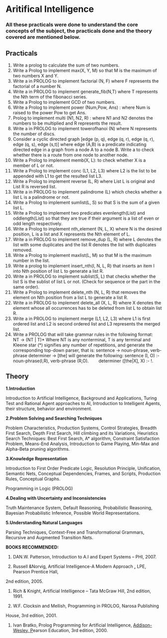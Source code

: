 # Aritifical Intelligence
### All these practicals were done to understand the core concepts of the subject, the practicals done and the theory covered are mentioned below.   

## Practicals
1.	Write a prolog to calculate the sum of two numbers.
2.	Write a Prolog to implement max(X, Y, M) so that M is the maximum of two numbers X and Y.
3.	Write a in PROLOG to implement factorial (N, F) where F represents the factorial of a number N.
4.	Write a in PROLOG to implement generate_fib(N,T) where T represents the Nth term of the fibonacci series.
5.	Write a Prolog to implement GCD of two numbers.
6.	Write a Prolog to implement power (Num,Pow, Ans) : where Num is raised to the power Pow to get Ans.
7.	Prolog to implement multi (N1, N2, R) : where N1 and N2 denotes the numbers to be multiplied and R represents the result.
8.	Write a in PROLOG to implement towerofhanoi (N) where N represents the number of discs.
9.	Consider a cyclic directed graph [edge (p, q), edge (q, r), edge (q, r), edge (q, s), edge (s,t)] where edge (A,B) is a predicate indicating directed edge in a graph from a node A to a node B. Write a to check whether there is a route from one node to another node.
10.	Write a Prolog to implement memb(X, L): to check whether X is a member of L or not.
11.	Write a Prolog to implement conc (L1, L2, L3) where L2 is the list to be appended with L1 to get the resulted list L3.
12.	Write a Prolog to implement reverse (L, R) where List L is original and List R is reversed list.
13.	Write a in PROLOG to implement palindrome (L) which checks whether a list L is a palindrome or not.
14.	Write a Prolog to implement sumlist(L, S) so that S is the sum of a given list L.
15.	Write a Prolog to implement two predicates evenlength(List) and oddlength(List) so that they are true if their argument is a list of even or odd length respectively.
16.	Write a Prolog to implement nth_element (N, L, X) where N is the desired position, L is a list and X represents the Nth element of L.
17.	Write a in PROLOG to implement remove_dup (L, R) where L denotes the list with some duplicates and the list R denotes the list with duplicates removed.
18.	Write a Prolog to implement maxlist(L, M) so that M is the maximum number in the list.
19.	Write a prolog to implement insert_nth(I, N, L, R) that inserts an item I into Nth position of list L to generate a list R.
20.	Write a in PROLOG to implement sublist(S, L) that checks whether the list S is the sublist of list L or not. (Check for sequence or the part in the same order).
21.	Write a Prolog to implement delete_nth (N, L, R) that removes the element on Nth position from a list L to generate a list R.
22.	Write a in PROLOG to implement delete_all (X, L, R) where X denotes the element whose all occurrences has to be deleted from list L to obtain list R.
23.	Write a in PROLOG to implement merge (L1, L2, L3) where L1 is first ordered list and L2 is second ordered list and L3 represents the merged list.
24.	Write a PROLOG that will take grammar rules in the following format: NT -> (NT | T)*
Where NT is any nonterminal, T is any terminal and Kleene star (*) signifies any number of repetitions, and generate the corresponding top-down parser, that is:
sentence -> noun-phrase, verb-phrase
determiner -> [the]
will generate the following:
sentence (I, O) :- noun-phrase(I,R), verb-phrase (R,O).
  determiner ([the|X], X) :- !.		


 ## Theory


**1.Introduction** 

Introduction to Artificial Intelligence, Background and Applications, Turing Test and Rational Agent approaches to AI, Introduction to Intelligent Agents, their structure, behavior and environment.

**2.Problem Solving and Searching Techniques** 

Problem Characteristics, Production Systems, Control Strategies, Breadth First Search, Depth First Search, Hill climbing and its Variations, Heuristics Search Techniques: Best First Search, A\* algorithm, Constraint Satisfaction Problem, Means-End Analysis, Introduction to Game Playing, Min-Max and Alpha-Beta pruning algorithms.

**3.Knowledge Representation** 

Introduction to First Order Predicate Logic, Resolution Principle, Unification, Semantic Nets, Conceptual Dependencies, Frames, and Scripts, Production Rules, Conceptual Graphs.

Programming in Logic (PROLOG)

**4.Dealing with Uncertainty and Inconsistencies** 

Truth Maintenance System, Default Reasoning, Probabilistic Reasoning, Bayesian Probabilistic Inference, Possible World Representations.

**5.Understanding Natural Languages** 

Parsing Techniques, Context-Free and Transformational Grammars, Recursive and Augmented Transition Nets.

**BOOKS RECOMMENDED:**

1. DAN.W. Patterson, Introduction to A.I and Expert Systems – PHI, 2007.

1. Russell &Norvig, Artificial Intelligence-A Modern Approach **,** LPE, Pearson Prentice Hall,

2nd edition, 2005.

1. Rich & Knight, Artificial Intelligence – Tata McGraw Hill, 2nd edition, 1991.

1. W.F. Clocksin and Mellish, Programming in PROLOG, Narosa Publishing

House, 3rd edition, 2001.

1. Ivan Bratko, Prolog Programming for Artificial Intelligence, [Addison-Wesley, P](http://vig.pearsoned.co.uk/catalog/academic/product?ISBN=0201403757)earson Education, 3rd edition, 2000.

